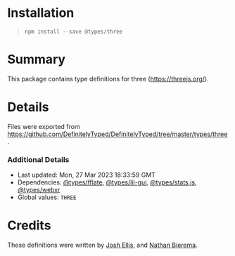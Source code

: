 # Installation
> `npm install --save @types/three`

# Summary
This package contains type definitions for three (https://threejs.org/).

# Details
Files were exported from https://github.com/DefinitelyTyped/DefinitelyTyped/tree/master/types/three.

### Additional Details
 * Last updated: Mon, 27 Mar 2023 18:33:59 GMT
 * Dependencies: [@types/fflate](https://npmjs.com/package/@types/fflate), [@types/lil-gui](https://npmjs.com/package/@types/lil-gui), [@types/stats.js](https://npmjs.com/package/@types/stats.js), [@types/webxr](https://npmjs.com/package/@types/webxr)
 * Global values: `THREE`

# Credits
These definitions were written by [Josh Ellis](https://github.com/joshuaellis), and [Nathan Bierema](https://github.com/Methuselah96).
